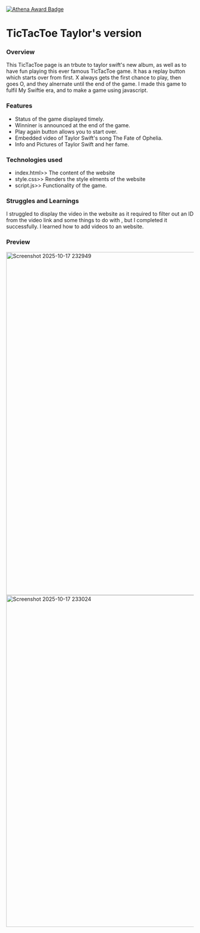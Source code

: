 [![Athena Award Badge](https://img.shields.io/endpoint?url=https%3A%2F%2Faward.athena.hackclub.com%2Fapi%2Fbadge)](https://award.athena.hackclub.com?utm_source=readme)
# TicTacToe Taylor's version
### Overview 
This TicTacToe page is an trbute to taylor swift's new album, as well as to have fun playing this ever famous TicTacToe game. It has a replay button which starts over from first. X always gets the first chance to play, then goes O, and they alnernate until the end of the game. I made this game to fulfil My Swiftie era, and to make a game using javascript.
### Features
- Status of the game displayed timely.
- Winniner is announced at the end of the game.
- Play again button allows you to start over.
- Embedded video of Taylor Swift's song The Fate of Ophelia.
- Info and Pictures of Taylor Swift and her fame.

### Technologies used
- index.html>> The content of the website
- style.css>> Renders the style elments of the website
- script.js>> Functionality of the game.

### Struggles and Learnings
I struggled to display the video in the website as it required to filter out an ID from the video link and some things to do with , but I completed it successfully. I learned how to add videos to an website.
### Preview
<img width="939" height="919" alt="Screenshot 2025-10-17 232949" src="https://github.com/user-attachments/assets/c3636be2-c9c3-4e77-8bbd-adffd91eadc0" />
<img width="938" height="889" alt="Screenshot 2025-10-17 233024" src="https://github.com/user-attachments/assets/b1a697de-e157-43f2-a6ee-4c09c242e1b9" />

